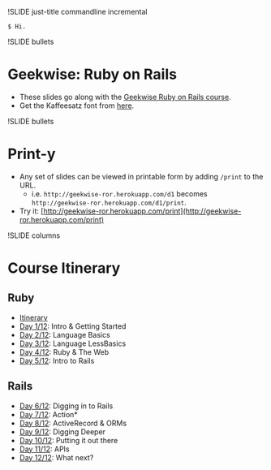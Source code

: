 !SLIDE just-title commandline incremental

```
$ Hi.
```

!SLIDE bullets
# Geekwise: Ruby on Rails

* These slides go along with the
[Geekwise Ruby on Rails course](http://geekwiseacademy.com/courses).
* Get the Kaffeesatz font from
[here](http://www.yanone.de/typedesign/kaffeesatz/).


!SLIDE bullets
# Print-y

* Any set of slides can be viewed in printable form by adding `/print` to
  the URL.
    * i.e. `http://geekwise-ror.herokuapp.com/d1` becomes
      `http://geekwise-ror.herokuapp.com/d1/print`.
* Try it: [http://geekwise-ror.herokuapp.com/print](http://geekwise-ror.herokuapp.com/print)

!SLIDE columns
# Course Itinerary

## Ruby

* [Itinerary](itinerary)
* [Day 1/12](d1): Intro & Getting Started
* [Day 2/12](d2): Language Basics
* [Day 3/12](d3): Language LessBasics
* [Day 4/12](d4): Ruby & The Web
* [Day 5/12](d5): Intro to Rails


## Rails

* [Day 6/12](d6): Digging in to Rails
* [Day 7/12](d9): Action*
* [Day 8/12](d8): ActiveRecord & ORMs
* [Day 9/12](d9): Digging Deeper
* [Day 10/12](d10): Putting it out there
* [Day 11/12](d11): APIs
* [Day 12/12](d12): What next?

